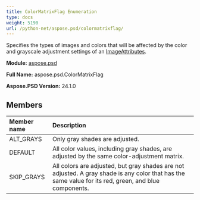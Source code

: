 ```yaml
---
title: ColorMatrixFlag Enumeration
type: docs
weight: 5190
url: /python-net/aspose.psd/colormatrixflag/
---
```


Specifies the types of images and colors that will be affected by the color and grayscale adjustment settings of an [ImageAttributes](/psd/python-net/aspose.psd/imageattributes/).

**Module:** [aspose.psd](/psd/python-net/aspose.psd/)

**Full Name:** aspose.psd.ColorMatrixFlag

**Aspose.PSD Version:** 24.1.0

## **Members**
| **Member name** | **Description** |
| :- | :- |
| ALT_GRAYS | Only gray shades are adjusted. |
| DEFAULT | All color values, including gray shades, are adjusted by the same color-adjustment matrix. |
| SKIP_GRAYS | All colors are adjusted, but gray shades are not adjusted. A gray shade is any color that has the same value for its red, green, and blue components. |
